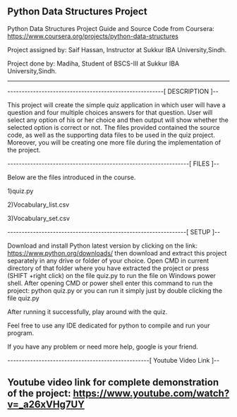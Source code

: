 Python Data Structures Project
--------------------------------------------------------------------------

Python Data Structures
Project Guide and Source Code from Coursera:
https://www.coursera.org/projects/python-data-structures

Project assigned by:
Saif Hassan, Instructor at Sukkur IBA University,Sindh.

Project done by:
Madiha, Student of BSCS-III at Sukkur IBA University,Sindh.

--------------------------------------------------------------------------

-------------------------------------------------------[ DESCRIPTION ]--

This project will create the simple quiz application in which user will have a question and four multiple choices answers for that question. User will select any option of his or her choice and then output will show whether the selected option is correct or not. The files provided contained the source code, as well as the supporting data files to be
used in the quiz project. Moreover, you will be creating one more file during the implementation of the project.

----------------------------------------------------------------[ FILES ]--

Below are the files introduced in the course. 

1)quiz.py 

2)Vocabulary_list.csv 

3)Vocabulary_set.csv

---------------------------------------------------------------[ SETUP ]-- 

Download and install Python latest version by clicking on the link: https://www.python.org/downloads/ then download and extract this project separately in any drive or folder of your choice. Open CMD in current directory of that folder where you have extracted the project or press (SHIFT +right click) on the file quiz.py to run the file on Windows power shell. After opening CMD or power shell enter this command to run the project: python quiz.py or you can run it simply just by double clicking the file quiz.py 

After running it successfully, play around with the quiz.

Feel free to use any IDE dedicated for python to compile and run your program.

If you have any problem or need more help, google is your friend.

--------------------------------------------------[ Youtube Video Link ]-- 

Youtube video link for complete demonstration of the project:
https://www.youtube.com/watch?v=_a26xVHg7UY
--------------------------------------------------------------------------
